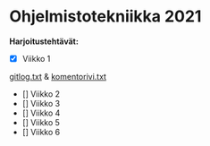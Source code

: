 # Ohjelmistotekniikka 2021

**Harjoitustehtävät:**

- [x] Viikko 1 

 [gitlog.txt](https://github.com/riikkayoki/ot-harjoitustyo/blob/master/laskarit/viikko1/gitlog.txt) & [komentorivi.txt](https://github.com/riikkayoki/ot-harjoitustyo/blob/master/laskarit/viikko1/komentorivi.txt)

- [] Viikko 2
- [] Viikko 3
- [] Viikko 4
- [] Viikko 5 
- [] Viikko 6
